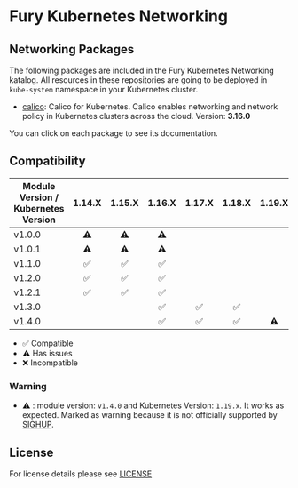 # Fury Kubernetes Networking

## Networking Packages

The following packages are included in the Fury Kubernetes Networking katalog. All
resources in these repositories are going to be deployed in `kube-system`
namespace in your Kubernetes cluster.

- [calico](katalog/calico): Calico for Kubernetes. Calico enables networking and
network policy in Kubernetes clusters across the cloud. Version: **3.16.0**

You can click on each package to see its documentation.

## Compatibility

| Module Version / Kubernetes Version | 1.14.X             | 1.15.X             | 1.16.X             | 1.17.X             | 1.18.X             | 1.19.X             |
|-------------------------------------|:------------------:|:------------------:|:------------------:|:------------------:|:------------------:|:------------------:|
| v1.0.0                              |      :warning:     |      :warning:     |      :warning:     |                    |                    |                    |
| v1.0.1                              |      :warning:     |      :warning:     |      :warning:     |                    |                    |                    |
| v1.1.0                              | :white_check_mark: | :white_check_mark: | :white_check_mark: |                    |                    |                    |
| v1.2.0                              | :white_check_mark: | :white_check_mark: | :white_check_mark: |                    |                    |                    |
| v1.2.1                              | :white_check_mark: | :white_check_mark: | :white_check_mark: |                    |                    |                    |
| v1.3.0                              |                    |                    | :white_check_mark: | :white_check_mark: | :white_check_mark: |                    |
| v1.4.0                              |                    |                    | :white_check_mark: | :white_check_mark: | :white_check_mark: |      :warning:     |

- :white_check_mark: Compatible
- :warning: Has issues
- :x: Incompatible


### Warning

- :warning: : module version: `v1.4.0` and Kubernetes Version: `1.19.x`. It works as expected. Marked as warning
because it is not officially supported by [SIGHUP](https://sighup.io).

## License

For license details please see [LICENSE](LICENSE)
